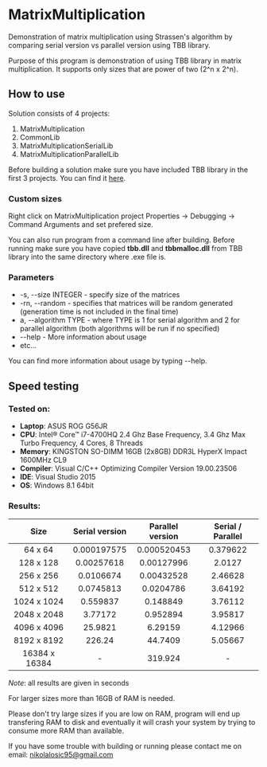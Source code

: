 # MatrixMultiplication

Demonstration of matrix multiplication using Strassen's algorithm by comparing serial version vs parallel version using TBB library.

Purpose of this program is demonstration of using TBB library in matrix multiplication. It supports only sizes that are power of two (2^n x 2^n).

<h2> How to use</h2>

Solution consists of 4 projects:

<ol>
<li>MatrixMultiplication</li>
<li>CommonLib</li>
<li>MatrixMultiplicationSerialLib</li>
<li>MatrixMultiplicationParallelLib</li>
</ol>

Before building a solution make sure you have included TBB library in the first 3 projects. You can find it [here](https://www.threadingbuildingblocks.org/download).

<h3> Custom sizes</h3>

Right click on MatrixMultiplication project Properties -> Debugging -> Command Arguments and set prefered size.

You can also run program from a command line after building. Before running make sure you have copied <b>tbb.dll</b> and <b>tbbmalloc.dll</b> from TBB library into the same directory where .exe file is.

<h3>Parameters</h3>
<ul>
<li>-s, --size INTEGER - specify size of the matrices
</li>

<li>-rn, --random - specifies that matrices will be random generated (generation time is not included in the final time)</li>

<li>a, --algorithm TYPE - where TYPE is 1 for serial algorithm and 2 for parallel algorithm (both algorithms will be run if no specified)</li>

<li>--help - More information about usage</li>
<li>etc...</li>
</ul>
You can find more information about usage by typing --help.

<h2>Speed testing </h2>

<h3>Tested on:</h3>

<ul>
<li><b>Laptop</b>: ASUS ROG G56JR</li>

<li><b>CPU</b>: Intel® Core™ i7-4700HQ 2.4 Ghz Base Frequency, 3.4 Ghz Max Turbo Frequency, 4 Cores, 8 Threads</li>

<li><b>Memory</b>: KINGSTON SO-DIMM 16GB (2x8GB) DDR3L HyperX Impact 1600MHz CL9</li>

<li><b>Compiler</b>: Visual C/C++ Optimizing Compiler Version 19.00.23506</li>

<li><b>IDE</b>: Visual Studio 2015</li>

<li><b>OS</b>: Windows 8.1 64bit</li>
</ul>

<h3>Results:</h3>

| Size           | Serial version     | Parallel version   | Serial / Parallel  |
| :------------: |:------------------:|:------------------:|:------------------:|
| 64 x 64        | 0.000197575        | 0.000520453        |0.379622
| 128 x 128      | 0.00257618         | 0.00127996         |2.0127
| 256 x 256      | 0.0106674          | 0.00432528         |2.46628
| 512 x 512      | 0.0745813          | 0.0204786          |3.64192
| 1024 x 1024    | 0.559837           | 0.148849           |3.76112
| 2048 x 2048    |3.77172             |0.952894            |3.95817
| 4096 x 4096    | 25.9821            | 6.29159            |4.12966
| 8192 x 8192    | 226.24             | 44.7409            |5.05667
| 16384 x 16384  | -                  | 319.924            |-

<i>Note</i>: all results are given in seconds

For larger sizes more than 16GB of RAM is needed.

Please don't try large sizes if you are low on RAM, program will end up transfering RAM to disk and eventually it will crash your system by trying to consume more RAM than available.

If you have some trouble with building or running please contact me on email: nikolalosic95@gmail.com

